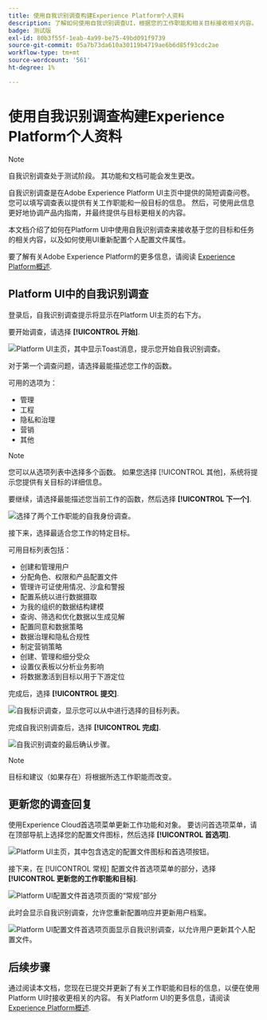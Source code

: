 ```yaml
---
title: 使用自我识别调查构建Experience Platform个人资料
description: 了解如何使用自我识别调查UI，根据您的工作职能和相关目标接收相关内容。
badge: 测试版
exl-id: 80b3f55f-1eab-4a99-be75-49bd091f9739
source-git-commit: 05a7b73da610a30119b4719ae6b6d85f93cdc2ae
workflow-type: tm+mt
source-wordcount: '561'
ht-degree: 1%

---
```


# 使用自我识别调查构建Experience Platform个人资料

>[!NOTE]
>
>自我识别调查处于测试阶段。 其功能和文档可能会发生更改。

自我识别调查是在Adobe Experience Platform UI主页中提供的简短调查问卷。 您可以填写调查表以提供有关工作职能和一般目标的信息。 然后，可使用此信息更好地协调产品内指南，并最终提供与目标更相关的内容。

本文档介绍了如何在Platform UI中使用自我识别调查来接收基于您的目标和任务的相关内容，以及如何使用UI重新配置个人配置文件属性。

要了解有关Adobe Experience Platform的更多信息，请阅读 [Experience Platform概述](home.md).

## Platform UI中的自我识别调查

登录后，自我识别调查提示将显示在Platform UI主页的右下方。

要开始调查，请选择 **[!UICONTROL 开始]**.

![Platform UI主页，其中显示Toast消息，提示您开始自我识别调查。](./images/survey/survey-prompt.png)

对于第一个调查问题，请选择最能描述您工作的函数。

可用的选项为：

* 管理
* 工程
* 隐私和治理
* 营销
* 其他

>[!NOTE]
>
>您可以从选项列表中选择多个函数。 如果您选择 [!UICONTROL 其他]，系统将提示您提供有关目标的详细信息。

要继续，请选择最能描述您当前工作的函数，然后选择 **[!UICONTROL 下一个]**.

![选择了两个工作职能的自我身份调查。](./images/survey/select-functions.png)

接下来，选择最适合您工作的特定目标。

可用目标列表包括：

* 创建和管理用户
* 分配角色、权限和产品配置文件
* 管理许可证使用情况、沙盒和警报
* 配置系统以进行数据摄取
* 为我的组织的数据结构建模
* 查询、筛选和优化数据以生成见解
* 配置同意和数据策略
* 数据治理和隐私合规性
* 制定营销策略
* 创建、管理和细分受众
* 设置仪表板以分析业务影响
* 将数据激活到目标以用于下游定位

完成后，选择 **[!UICONTROL 提交]**.

![自我标识调查，显示您可以从中进行选择的目标列表。](./images/survey/select-objectives.png)

完成自我识别调查后，选择 **[!UICONTROL 完成]**.

![自我识别调查的最后确认步骤。](./images/survey/survey-complete.png)

>[!NOTE]
>
>目标和建议（如果存在）将根据所选工作职能而改变。

## 更新您的调查回复

使用Experience Cloud首选项菜单更新工作功能和对象。 要访问首选项菜单，请在顶部导航上选择您的配置文件图标，然后选择 **[!UICONTROL 首选项]**.

![Platform UI主页，其中包含选定的配置文件图标和首选项按钮。](./images/survey/preferences.png)

接下来，在 [!UICONTROL 常规] 配置文件首选项菜单的部分，选择 **[!UICONTROL 更新您的工作职能和目标]**.

![Platform UI配置文件首选项页面的“常规”部分](./images/survey/update.png)

此时会显示自我识别调查，允许您重新配置响应并更新用户档案。

![Platform UI配置文件首选项页面显示自我识别调查，以允许用户更新其个人配置文件。](./images/survey/new-survey.png)

## 后续步骤

通过阅读本文档，您现在已提交并更新了有关工作职能和目标的信息，以便在使用Platform UI时接收更相关的内容。 有关Platform UI的更多信息，请阅读 [Experience Platform概述](home.md).
